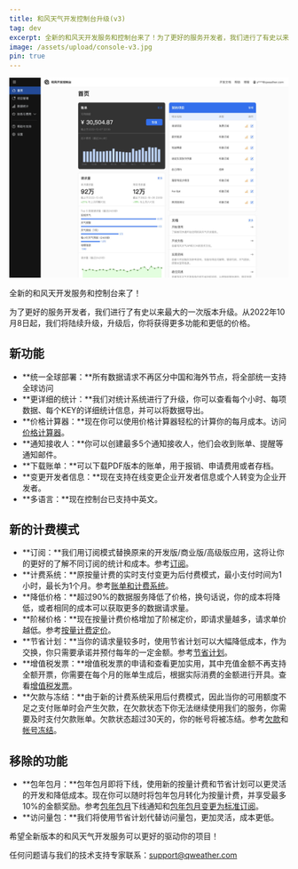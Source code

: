 ```yaml
---
title: 和风天气开发控制台升级(v3)
tag: dev
excerpt: 全新的和风天开发服务和控制台来了！为了更好的服务开发者，我们进行了有史以来最大的一次版本升级。从2022年10月8日起，我们将陆续升级，升级后，你将获得更多功能和更低的价格。
image: /assets/upload/console-v3.jpg
pin: true
---
```

![控制台首页](/assets/upload/console-v3-homepage.jpg)

全新的和风天开发服务和控制台来了！

为了更好的服务开发者，我们进行了有史以来最大的一次版本升级。从2022年10月8日起，我们将陆续升级，升级后，你将获得更多功能和更低的价格。

## 新功能

- **统一全球部署：**所有数据请求不再区分中国和海外节点，将全部统一支持全球访问
- **更详细的统计：**我们对统计系统进行了升级，你可以查看每个小时、每项数据、每个KEY的详细统计信息，并可以将数据导出。
- **价格计算器：**现在你可以使用价格计算器轻松的计算你的每月成本。访问[价格计算器](https://console.qweather.com/#/calculator)。
- **通知接收人：**你可以创建最多5个通知接收人，他们会收到账单、提醒等通知邮件。
- **下载账单：**可以下载PDF版本的账单，用于报销、申请费用或者存档。
- **变更开发者信息：**现在支持在线变更企业开发者信息或个人转变为企业开发者。
- **多语言：**现在控制台已支持中英文。

## 新的计费模式

- **订阅：**我们用订阅模式替换原来的开发版/商业版/高级版应用，这将让你的更好的了解不同订阅的统计和成本。参考[订阅](https://dev.qweather.com/docs/finance/subscription/)。
- **计费系统：**原按量计费的实时支付变更为后付费模式，最小支付时间为1小时，最长为1个月。参考[账单和计费系统](https://dev.qweather.com/docs/finance/billing-and-payment/)。
- **降低价格：**超过90%的数据服务降低了价格，换句话说，你的成本将降低，或者相同的成本可以获取更多的数据请求量。
- **阶梯价格：**现在按量计费价格增加了阶梯定价，即请求量越多，请求单价越低。参考[按量计费定价](https://dev.qweather.com/docs/finance/pricing/)。
- **节省计划：**当你的请求量较多时，使用节省计划可以大幅降低成本，作为交换，你只需要承诺并预付每年的一定金额。参考[节省计划](https://dev.qweather.com/docs/finance/saving-plans/)。
- **增值税发票：**增值税发票的申请和查看更加实用，其中充值金额不再支持全额开票，你需要在每个月的账单生成后，根据实际消费的金额进行开具。查看[增值税发票](https://dev.qweather.com/docs/finance/vat-invoice/)。
- **欠款与冻结：**由于新的计费系统采用后付费模式，因此当你的可用额度不足之支付账单时会产生欠款，在欠款状态下你无法继续使用我们的服务，你需要及时支付欠款账单。欠款状态超过30天的，你的帐号将被冻结。参考[欠款](https://dev.qweather.com/docs/finance/billing-and-payment/#outstanding)和[帐号冻结](https://dev.qweather.com/docs/account/suspension/)。

## 移除的功能

- **包年包月：**包年包月即将下线，使用新的按量计费和节省计划可以更灵活的开发和降低成本。现在你可以随时将包年包月转化为按量计费，并享受最多10%的金额奖励。参考[包年包月](/announce/annual-subscription-will-be-taken-offline/)下线通知和[包年包月变更为标准订阅](/post/annual-to-standard-subscription/)。
- **访问量包：**我们将使用节省计划代替访问量包，更加灵活，成本更低。

希望全新版本的和风天气开发服务可以更好的驱动你的项目！

任何问题请与我们的技术支持专家联系：<support@qweather.com>
